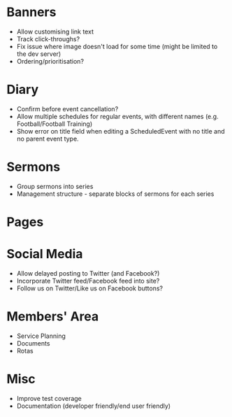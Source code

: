 # Banners

* Allow customising link text
* Track click-throughs?
* Fix issue where image doesn't load for some time (might be limited to the
  dev server)
* Ordering/prioritisation?

# Diary

* Confirm before event cancellation?
* Allow multiple schedules for regular events, with different names (e.g.
  Football/Football Training)
* Show error on title field when editing a ScheduledEvent with no title
  and no parent event type.

# Sermons

* Group sermons into series
* Management structure - separate blocks of sermons for each series

# Pages

# Social Media

* Allow delayed posting to Twitter (and Facebook?)
* Incorporate Twitter feed/Facebook feed into site?
* Follow us on Twitter/Like us on Facebook buttons?

# Members' Area

* Service Planning
* Documents
* Rotas

# Misc

* Improve test coverage
* Documentation (developer friendly/end user friendly)
